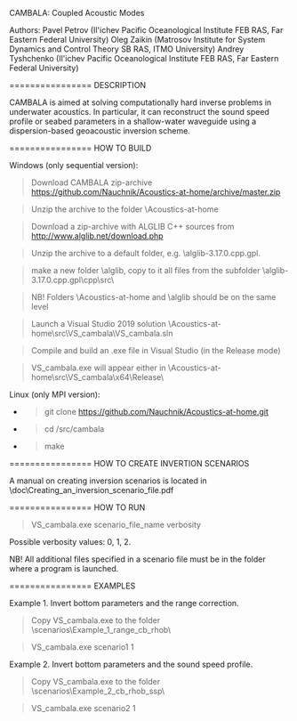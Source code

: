 CAMBALA: Coupled Acoustic Modes

Authors:
Pavel Petrov (Il'ichev Pacific Oceanological Institute FEB RAS, Far Eastern Federal University) 
Oleg Zaikin (Matrosov Institute for System Dynamics and Control Theory SB RAS, ITMO University)
Andrey Tyshchenko (Il'ichev Pacific Oceanological Institute FEB RAS, Far Eastern Federal University)

================
DESCRIPTION

CAMBALA is aimed at solving computationally hard inverse problems in underwater
acoustics. In particular, it can reconstruct the sound speed profile or seabed
parameters in a shallow-water waveguide using a dispersion-based geoacoustic 
inversion scheme.

================
HOW TO BUILD

Windows (only sequential version):

> Download CAMBALA zip-archive https://github.com/Nauchnik/Acoustics-at-home/archive/master.zip

> Unzip the archive to the folder \Acoustics-at-home

> Download a zip-archive with ALGLIB C++ sources from http://www.alglib.net/download.php

> Unzip the archive to a default folder, e.g. \alglib-3.17.0.cpp.gpl. 

> make a new folder \alglib, copy to it all files from the subfolder \alglib-3.17.0.cpp.gpl\cpp\src\

> NB! Folders \Acoustics-at-home and \alglib should be on the same level

> Launch a Visual Studio 2019 solution \Acoustics-at-home\src\VS_cambala\VS_cambala.sln

> Compile and build an .exe file in Visual Studio (in the Release mode)

> VS_cambala.exe will appear either in \Acoustics-at-home\src\VS_cambala\x64\Release\

Linux (only MPI version):

- > git clone https://github.com/Nauchnik/Acoustics-at-home.git

- > cd /src/cambala

- > make

================
HOW TO CREATE INVERTION SCENARIOS

A manual on creating inversion scenarios is located in
\doc\Creating_an_inversion_scenario_file.pdf

================
HOW TO RUN

> VS_cambala.exe scenario_file_name verbosity

Possible verbosity values: 0, 1, 2.

NB! All additional files specified in a scenario file must be in the folder where a program is launched. 

================
EXAMPLES

Example 1. Invert bottom parameters and the range correction.

> Copy VS_cambala.exe to the folder \scenarios\Example_1_range_cb_rhob\

> VS_cambala.exe scenario1 1

Example 2. Invert bottom parameters and the sound speed profile.

> Copy VS_cambala.exe to the folder \scenarios\Example_2_cb_rhob_ssp\

> VS_cambala.exe scenario2 1
